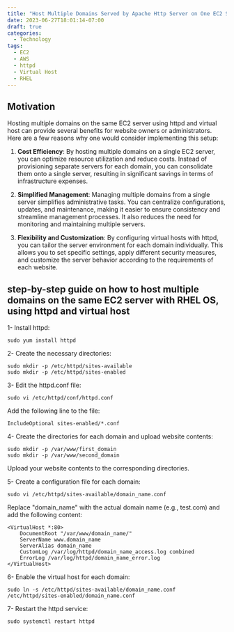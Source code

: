 ```yaml
---
title: "Host Multiple Domains Served by Apache Http Server on One EC2 Server"
date: 2023-06-27T18:01:14-07:00
draft: true
categories:
  - Technology
tags:
  - EC2
  - AWS
  - httpd
  - Virtual Host
  - RHEL
---
```


## Motivation
Hosting multiple domains on the same EC2 server using httpd and virtual host can provide several benefits for website owners or administrators. Here are a few reasons why one would consider implementing this setup:

1. **Cost Efficiency**: By hosting multiple domains on a single EC2 server, you can optimize resource utilization and reduce costs. Instead of provisioning separate servers for each domain, you can consolidate them onto a single server, resulting in significant savings in terms of infrastructure expenses.

2. **Simplified Management**: Managing multiple domains from a single server simplifies administrative tasks. You can centralize configurations, updates, and maintenance, making it easier to ensure consistency and streamline management processes. It also reduces the need for monitoring and maintaining multiple servers.

3. **Flexibility and Customization**: By configuring virtual hosts with httpd, you can tailor the server environment for each domain individually. This allows you to set specific settings, apply different security measures, and customize the server behavior according to the requirements of each website.

<script async src="https://pagead2.googlesyndication.com/pagead/js/adsbygoogle.js"></script>
<!-- cpa -->
<ins class="adsbygoogle"
     style="display:block"
     data-ad-client="ca-pub-2843564932689995"
     data-ad-slot="3526097725"
     data-ad-format="auto"
     data-full-width-responsive="true"></ins>
<script>
     (adsbygoogle = window.adsbygoogle || []).push({});
</script>

## step-by-step guide on how to host multiple domains on the same EC2 server with RHEL OS, using httpd and virtual host

1- Install httpd:

```
sudo yum install httpd
```

2- Create the necessary directories:
```
sudo mkdir -p /etc/httpd/sites-available
sudo mkdir -p /etc/httpd/sites-enabled
```

3- Edit the httpd.conf file:
```
sudo vi /etc/httpd/conf/httpd.conf
```

Add the following line to the file:

```
IncludeOptional sites-enabled/*.conf
```

4- Create the directories for each domain and upload website contents:
```
sudo mkdir -p /var/www/first_domain
sudo mkdir -p /var/www/second_domain
```

Upload your website contents to the corresponding directories.

5- Create a configuration file for each domain:
```
sudo vi /etc/httpd/sites-available/domain_name.conf
```

Replace "domain_name" with the actual domain name (e.g., test.com) and add the following content:

```
<VirtualHost *:80>
    DocumentRoot "/var/www/domain_name/"
    ServerName www.domain_name
    ServerAlias domain_name
    CustomLog /var/log/httpd/domain_name_access.log combined
    ErrorLog /var/log/httpd/domain_name_error.log
</VirtualHost>
```

6- Enable the virtual host for each domain:
```
sudo ln -s /etc/httpd/sites-available/domain_name.conf /etc/httpd/sites-enabled/domain_name.conf
```

7- Restart the httpd service:
```
sudo systemctl restart httpd
```